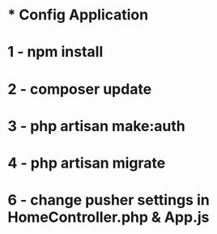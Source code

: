 # * Config Application
# 1 - npm install
# 2 - composer update
# 3 - php artisan make:auth
# 4 - php artisan migrate
# 6 - change pusher settings in HomeController.php & App.js
